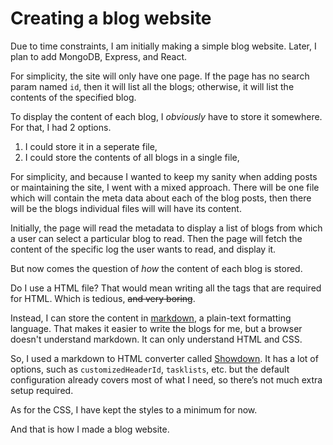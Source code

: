 # Creating a blog website
Due to time constraints, I am initially making a simple blog website. Later, I plan to add MongoDB, Express, and React.

For simplicity, the site will only have one page. If the page has no search param named `id`, then it will list all the blogs; otherwise, it will list the contents of the specified blog.

To display the content of each blog, I _obviously_ have to store it somewhere. For that, I had 2 options.
1. I could store it in a seperate file,
2. I could store the contents of all blogs in a single file,

For simplicity, and because I wanted to keep my sanity when adding posts or maintaining the site, I went with a mixed approach. There will be one file which will contain the meta data about each of the blog posts, then there will be the blogs individual files will will have its content.

Initially, the page will read the metadata to display a list of blogs from which a user can select a particular blog to read. Then the page will fetch the content of the specific log the user wants to read, and display it.

But now comes the question of *how* the content of each blog is stored.

Do I use a HTML file? That would mean writing all the tags that are required for HTML. Which is tedious, ~~and very boring~~.

Instead, I can store the content in [markdown](https://en.wikipedia.org/wiki/Markdown), a plain-text formatting language. That makes it easier to write the blogs for me, but a browser doesn't understand markdown. It can only understand HTML and CSS.

So, I used a markdown to HTML converter called [Showdown](https://showdownjs.com/). It has a lot of options, such as `customizedHeaderId`, `tasklists`, etc. but the default configuration already covers most of what I need, so there’s not much extra setup required. 

As for the CSS, I have kept the styles to a minimum for now.

And that is how I made a blog website.